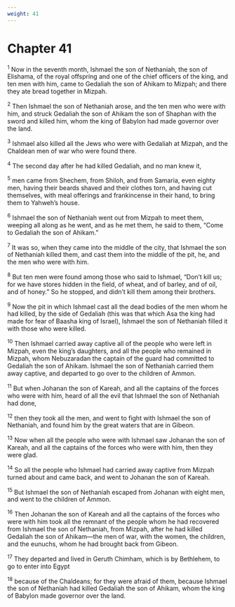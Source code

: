 ```yaml
---
weight: 41
---
```


# Chapter 41

<sup>1</sup> Now in the seventh month, Ishmael the son of Nethaniah, the son of Elishama, of the royal offspring and one of the chief officers of the king, and ten men with him, came to Gedaliah the son of Ahikam to Mizpah; and there they ate bread together in Mizpah. 

<sup>2</sup> Then Ishmael the son of Nethaniah arose, and the ten men who were with him, and struck Gedaliah the son of Ahikam the son of Shaphan with the sword and killed him, whom the king of Babylon had made governor over the land. 

<sup>3</sup> Ishmael also killed all the Jews who were with Gedaliah at Mizpah, and the Chaldean men of war who were found there. 

<sup>4</sup> The second day after he had killed Gedaliah, and no man knew it, 

<sup>5</sup> men came from Shechem, from Shiloh, and from Samaria, even eighty men, having their beards shaved and their clothes torn, and having cut themselves, with meal offerings and frankincense in their hand, to bring them to Yahweh’s house. 

<sup>6</sup> Ishmael the son of Nethaniah went out from Mizpah to meet them, weeping all along as he went, and as he met them, he said to them, “Come to Gedaliah the son of Ahikam.” 

<sup>7</sup> It was so, when they came into the middle of the city, that Ishmael the son of Nethaniah killed them, and cast them into the middle of the pit, he, and the men who were with him. 

<sup>8</sup> But ten men were found among those who said to Ishmael, “Don’t kill us; for we have stores hidden in the field, of wheat, and of barley, and of oil, and of honey.” So he stopped, and didn’t kill them among their brothers. 

<sup>9</sup> Now the pit in which Ishmael cast all the dead bodies of the men whom he had killed, by the side of Gedaliah (this was that which Asa the king had made for fear of Baasha king of Israel), Ishmael the son of Nethaniah filled it with those who were killed. 

<sup>10</sup> Then Ishmael carried away captive all of the people who were left in Mizpah, even the king’s daughters, and all the people who remained in Mizpah, whom Nebuzaradan the captain of the guard had committed to Gedaliah the son of Ahikam. Ishmael the son of Nethaniah carried them away captive, and departed to go over to the children of Ammon. 

<sup>11</sup> But when Johanan the son of Kareah, and all the captains of the forces who were with him, heard of all the evil that Ishmael the son of Nethaniah had done, 

<sup>12</sup> then they took all the men, and went to fight with Ishmael the son of Nethaniah, and found him by the great waters that are in Gibeon. 

<sup>13</sup> Now when all the people who were with Ishmael saw Johanan the son of Kareah, and all the captains of the forces who were with him, then they were glad. 

<sup>14</sup> So all the people who Ishmael had carried away captive from Mizpah turned about and came back, and went to Johanan the son of Kareah. 

<sup>15</sup> But Ishmael the son of Nethaniah escaped from Johanan with eight men, and went to the children of Ammon. 

<sup>16</sup> Then Johanan the son of Kareah and all the captains of the forces who were with him took all the remnant of the people whom he had recovered from Ishmael the son of Nethaniah, from Mizpah, after he had killed Gedaliah the son of Ahikam—the men of war, with the women, the children, and the eunuchs, whom he had brought back from Gibeon. 

<sup>17</sup> They departed and lived in Geruth Chimham, which is by Bethlehem, to go to enter into Egypt 

<sup>18</sup> because of the Chaldeans; for they were afraid of them, because Ishmael the son of Nethaniah had killed Gedaliah the son of Ahikam, whom the king of Babylon made governor over the land. 


